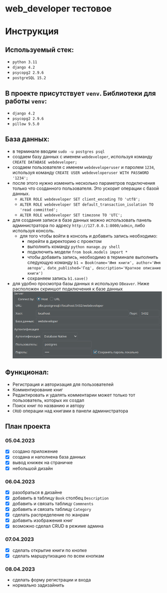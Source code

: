 # web_developer тестовое
# Инструкция
## Используемый стек:
- `python 3.11`
- `django 4.2`
- `psycopg2 2.9.6`
- `postgreSQL 15.2`

## В проекте присутствует `venv`. Библиотеки для работы `venv`:
- `django 4.2`
- `psycopg2 2.9.6`
- `pillow 9.5.0`

## База данных:
- в терминале вводим `sudo -u postgres psql`
- создаем базу данных с именем `webdeveloper`, используя команду `CREATE DATABASE webdeveloper;`
- создаем пользователя с именем `webdeveloperuser` и паролем `1234`, используя команду `CREATE USER webdeveloperuser WITH PASSWORD '1234';`
- после этого нужно изменить несколько параметров подключения только что созданного пользователя. Это ускорит операции с базой данных.
  - `ALTER ROLE webdeveloper SET client_encoding TO 'utf8';`
  - `ALTER ROLE webdeveloper SET default_transaction_isolation TO 'read committed';`
  - `ALTER ROLE webdeveloper SET timezone TO 'UTC';`
- для создания записи в базе данных можно использовать панель администратора по адресу `http://127.0.0.1:8000/admin`, либо используя консоль.
  - для того чтобы войти в консоль и добавить запись необходимо:
    - перейти в директорию с проектом
    - выполнить команду `python manage.py shell`
    - подключить модели `from book.models import *`
    - чтобы добавить запись, необходимо в терминале выполнить следующую команду `b1 = Book(name='Имя книги', author='Имя автора', date_published='Год', description='Краткое описание книги')`
    - сохраняем запись `b1.save()`
- для удобно просмотра базы данных я использую `DBeaver`. Ниже расположен скриншот подключения к базе данных
![img.png](img.png)

## Функционал:
- Регистрация и авторизация для пользователей
- Комментирование книг
- Редактировать и удалять комментарии может только тот пользователь, которых их создал
- Поиск книг по названию и автору
- `CRUD` операции над книгами в панели администратора

## План проекта
### 05.04.2023
- [x] создано приложение 
- [x] создана и наполнена база данных
- [x] вывод книжек на страничке
- [x] небольшой дизайн
### 06.04.2023
- [x] разобраться в дизайне
- [x]  добавить в таблицу `Book` столбец `Description`
- [x]  добавить и связать таблицу `Commnents`
- [x]  добавить и связать таблицу `Category`
- [x]  сделать распределение по жанрам
- [x]  добавить изображения книг
- [x]  возможно сделал CRUD в режиме админа
### 07.04.2023
- [x]  сделать открытие книги по кнопке
- [x]  сделать маршрутизацию по всем кнопкам
### 08.04.2023
- сделать форму регистрации и входа
- нормально задизайнить
